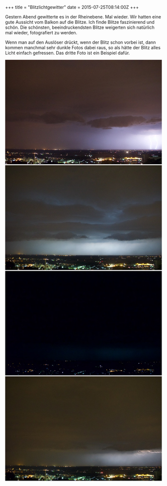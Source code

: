+++
title = "Blitzlichtgewitter"
date = 2015-07-25T08:14:00Z
+++

Gestern Abend gewitterte es in der Rheinebene. Mal wieder. Wir hatten eine gute Aussicht vom Balkon auf die Blitze. Ich finde Blitze faszinierend und schön. Die schönsten, beeindruckendsten Blitze weigerten sich natürlich mal wieder, fotografiert zu werden.

Wenn man auf den Auslöser drückt, wenn der Blitz schon vorbei ist, dann kommen manchmal sehr dunkle Fotos dabei raus, so als hätte der Blitz alles Licht einfach gefressen. Das dritte Foto ist ein Beispiel dafür.

![](/img/IMG_93.jpg)
![](/img/IMG_94.jpg)
![](/img/IMG_95.jpg)
![](/img/IMG_96.jpg)
